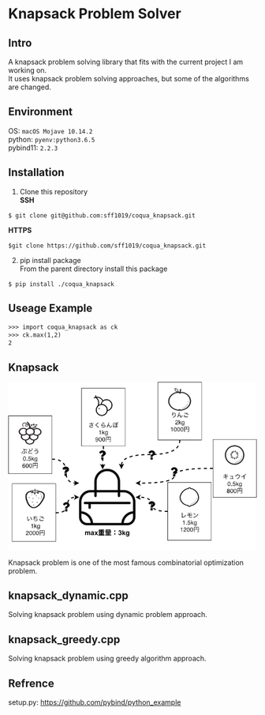 # Knapsack Problem Solver

## Intro

A knapsack problem solving library that fits with the current project I am working on.  
It uses knapsack problem solving approaches, but some of the algorithms are changed.

## Environment

OS: `macOS Mojave 10.14.2`  
python: `pyenv:python3.6.5`  
pybind11: `2.2.3`

## Installation

1. Clone this repository  
**SSH**  
```
$ git clone git@github.com:sff1019/coqua_knapsack.git
```

**HTTPS**  
```
$git clone https://github.com/sff1019/coqua_knapsack.git
```

2. pip install package  
From the parent directory install this package
```
$ pip install ./coqua_knapsack
```

## Useage Example

```
>>> import coqua_knapsack as ck
>>> ck.max(1,2)
2
```

## Knapsack
![Knapsack Illustration](./assets/knapsack.png)

Knapsack problem is one of the most famous combinatorial optimization problem.  


## knapsack_dynamic.cpp

Solving knapsack problem using dynamic problem approach.

## knapsack_greedy.cpp

Solving knapsack problem using greedy algorithm approach.

## Refrence

setup.py: https://github.com/pybind/python_example
